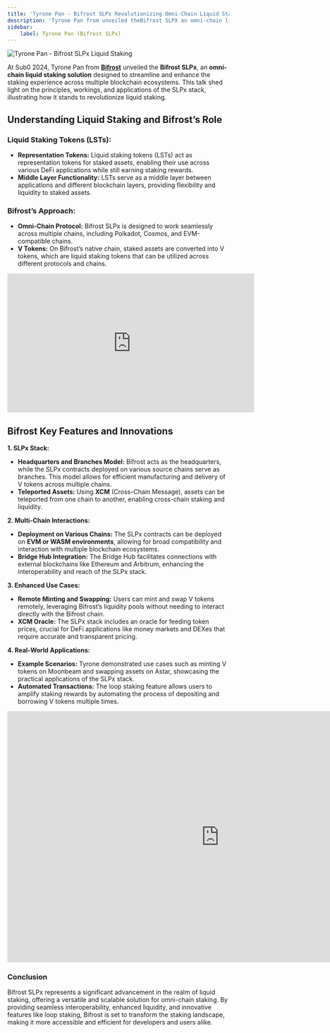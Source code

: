 ```yaml
---
title: 'Tyrone Pan - Bifrost SLPx Revolutionizing Omni-Chain Liquid Staking'
description: 'Tyrone Pan from unveiled theBifrost SLPX an omni-chain liquid staking solution'
sidebar:
    label: Tyrone Pan (Bifrost SLPx)
---
```


![Tyrone Pan - Bifrost SLPx Liquid Staking](/src/assets/sub0-2024/bifrost.webp)

At Sub0 2024, Tyrone Pan from [**Bifrost**](https://dablock.com/dapps/bifrost/) unveiled the **Bifrost SLPx**, an **omni-chain liquid staking solution** designed to streamline and enhance the staking experience across multiple blockchain ecosystems. This talk shed light on the principles, workings, and applications of the SLPx stack, illustrating how it stands to revolutionize liquid staking.

Understanding Liquid Staking and Bifrost’s Role
-----------------------------------------------

### **Liquid Staking Tokens (LSTs):**

- **Representation Tokens:** Liquid staking tokens (LSTs) act as representation tokens for staked assets, enabling their use across various DeFi applications while still earning staking rewards.
- **Middle Layer Functionality:** LSTs serve as a middle layer between applications and different blockchain layers, providing flexibility and liquidity to staked assets.

### **Bifrost’s Approach:**

- **Omni-Chain Protocol:** Bifrost SLPx is designed to work seamlessly across multiple chains, including Polkadot, Cosmos, and EVM-compatible chains.
- **V Tokens:** On Bifrost’s native chain, staked assets are converted into V tokens, which are liquid staking tokens that can be utilized across different protocols and chains.

<iframe allowfullscreen="allowfullscreen" frameborder="0" height="315" src="https://www.youtube.com/embed/5SXS3AbxqqQ?si=X_RLsn80Df7oFmZS" title="YouTube video player" width="560"></iframe>

Bifrost Key Features and Innovations
------------------------------------

**1. SLPx Stack:**

- **Headquarters and Branches Model:** Bifrost acts as the headquarters, while the SLPx contracts deployed on various source chains serve as branches. This model allows for efficient manufacturing and delivery of V tokens across multiple chains.
- **Teleported Assets:** Using **XCM** (Cross-Chain Message), assets can be teleported from one chain to another, enabling cross-chain staking and liquidity.

**2. Multi-Chain Interactions:**

- **Deployment on Various Chains:** The SLPx contracts can be deployed on **EVM or WASM environments**, allowing for broad compatibility and interaction with multiple blockchain ecosystems.
- **Bridge Hub Integration:** The Bridge Hub facilitates connections with external blockchains like Ethereum and Arbitrum, enhancing the interoperability and reach of the SLPx stack.

**3. Enhanced Use Cases:**

- **Remote Minting and Swapping:** Users can mint and swap V tokens remotely, leveraging Bifrost’s liquidity pools without needing to interact directly with the Bifrost chain.
- **XCM Oracle:** The SLPx stack includes an oracle for feeding token prices, crucial for DeFi applications like money markets and DEXes that require accurate and transparent pricing.

**4. Real-World Applications:**

- **Example Scenarios:** Tyrone demonstrated use cases such as minting V tokens on Moonbeam and swapping assets on Astar, showcasing the practical applications of the SLPx stack.
- **Automated Transactions:** The loop staking feature allows users to amplify staking rewards by automating the process of depositing and borrowing V tokens multiple times.

<iframe allowfullscreen="allowfullscreen" frameborder="0" height="569" src="https://docs.google.com/presentation/d/e/2PACX-1vRIFRCEuWmyDVF_m_6h-mqW8J36n7bGHxhCuwkXsm0XhB_0UXE3GxoAgFM5Fp0NJQjXJk3aXmTIIShF/embed?start=false&loop=false&delayms=60000" width="960"></iframe>

### Conclusion

Bifrost SLPx represents a significant advancement in the realm of liquid staking, offering a versatile and scalable solution for omni-chain staking. By providing seamless interoperability, enhanced liquidity, and innovative features like loop staking, Bifrost is set to transform the staking landscape, making it more accessible and efficient for developers and users alike.
